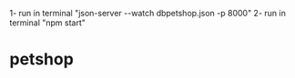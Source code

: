 1- run in terminal "json-server --watch dbpetshop.json -p 8000"
2- run in terminal "npm start"
# petshop
